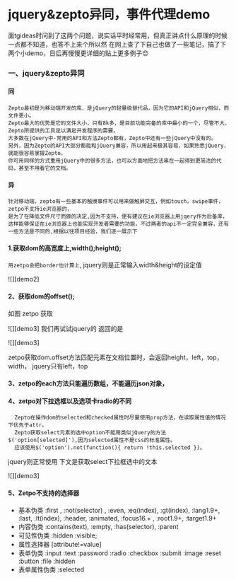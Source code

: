 # jquery&zepto异同，事件代理demo

面tgideas时问到了这两个问题，说实话平时经常用，但真正讲点什么原理的时候一点都不知道，也答不上来个所以然
在网上查了下自己也做了一些笔记，搞了下两个小demo，日后再慢慢更详细的贴上更多例子:blush:

### 一、jquery&zepto异同
#### 同

    Zepto最初是为移动端开发的库，是jQuery的轻量级替代品，因为它的API和jQuery相似，而文件更小。
    Zepto最大的优势是它的文件大小，只有8k多，是目前功能完备的库中最小的一个，尽管不大，Zepto所提供的工具足以满足开发程序的需要。
    大多数在jQuery中·常用的API和方法Zepto都有，Zepto中还有一些jQuery中没有的。
    另外，因为Zepto的API大部分都能和jQuery兼容，所以用起来极其容易，如果熟悉jQuery，就能很容易掌握Zepto。
    你可用同样的方式重用jQuery中的很多方法，也可以方面地把方法串在一起得到更简洁的代码，甚至不用看它的文档。

#### 异

    针对移动端，zepto有一些基本的触摸事件可以用来做触屏交互，例如touch，swipe事件，zetpo不支持ie浏览器的，
    是为了在降低文件尺寸而做的决定,因为不支持，便有建议在ie浏览器上用jqery作为后备库，
    这样能够保证在ie浏览器上也能实现开发者需要的功能，不过两者的api不一定完全兼容，还有一些方法是不同的,根据以往项目经验，我们逐一展示下


#### 1.获取dom的高宽度上,width();height();
 
 
 `用zetpo会把border也计算上`,
 jquery则是正常输入width&height的设定值

![][demo2]

#### 2、获取dom的offset();
   如图  zetpo 获取
   
![][demo3]
     我们再试试jquery的 返回的是
     
![][demo3]

zetpo获取dom.offset方法匹配元素在文档位置时，会返回height，left，top，width，
    jquery只有left，top

     
####  3、zetpo的each方法只能遍历数组，不能遍历json对象，
####  4、zetpo对下拉选框以及选项卡radio的不同
      Zepto在操作dom的selected和checked属性时尽量使用prop方法，在读取属性值的情况下优先于attr。
      Zepto获取select元素的选中option不能用类似jQuery的方法$('option[selected]'),因为selected属性不是css的标准属性。
      应该使用$('option').not(function(){ return !this.selected })。
      
  
jquery则正常使用  下文是获取select下拉框选中的文本

![][demo3]


####  5、Zetpo不支持的选择器
- 基本伪类 
:first , 
:not(selector) ,
:even, 
:eq(index), 
:gt(index), 
:lang1.9+, 
:last, 
:lt(index), 
:header, 
:animated, 
:focus16.+ ,
:root1.9+, 
:target1.9+
- 内容伪类 :contains(text), :empty, :has(selector), :parent
- 可见性伪类 :hidden :visible;
- 属性选择器 [attribute!=value]
- 表单伪类 :input :text :password :radio :checkbox :submit :image :reset :button :file :hidden
- 表单属性伪类 :selected
      
